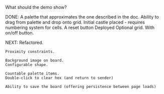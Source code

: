 What should the demo show?

DONE:
	A palette that approximates the one described in the doc. 
	Ability to drag from palette and drop onto grid.
	Initial castle placed - requires numbering system for cells.
	A reset button
	Deployed
	Optional grid.  With on/off button.

NEXT:
	Refactored.

	Proximity constraints.

	Background image on board.
	Configurable shape.

	Countable palette items.
	Double-click to clear hex (and return to sender)

	Ability to save the board (offering persistence between page loads)
